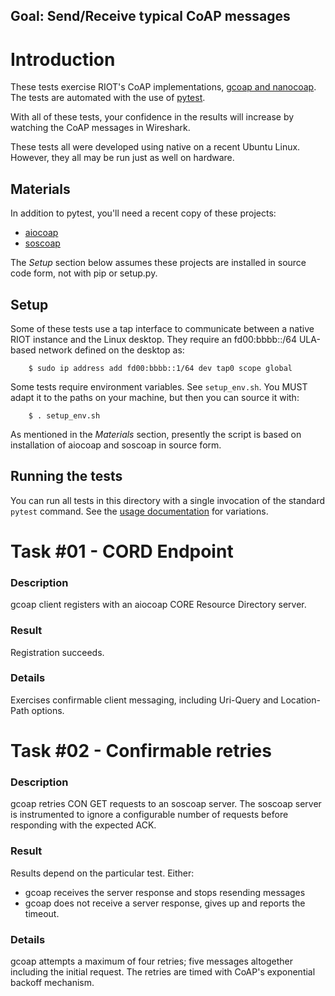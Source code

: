 ## Goal: Send/Receive typical CoAP messages

Introduction
============
These tests exercise RIOT's CoAP implementations, [gcoap and nanocoap](https://github.com/RIOT-OS/RIOT/wiki/CoAP-Home). The tests are automated with the use of [pytest](https://pytest.org/).

With all of these tests, your confidence in the results will increase by watching the CoAP messages in Wireshark.

These tests all were developed using native on a recent Ubuntu Linux. However, they all may be run just as well on hardware.

Materials
---------

In addition to pytest, you'll need a recent copy of these projects:

* [aiocoap](https://github.com/chrysn/aiocoap)
* [soscoap](https://github.com/kb2ma/soscoap)

The _Setup_ section below assumes these projects are installed in source code form, not with pip or setup.py.

Setup
-----

Some of these tests use a tap interface to communicate between a native RIOT instance and the Linux desktop. They require an fd00:bbbb::/64 ULA-based network defined on the desktop as:
```
    $ sudo ip address add fd00:bbbb::1/64 dev tap0 scope global
```

Some tests require environment variables. See `setup_env.sh`. You MUST adapt it to the paths on your machine, but then you can source it with:
```
    $ . setup_env.sh
```
As mentioned in the _Materials_ section, presently the script is based on installation of aiocoap and soscoap in source form.

Running the tests
-----------------
You can run all tests in this directory with a single invocation of the standard `pytest` command. See the [usage documentation](https://docs.pytest.org/en/latest/usage.html) for variations.


Task #01 - CORD Endpoint
========================
### Description

gcoap client registers with an aiocoap CORE Resource Directory server.
### Result

Registration succeeds.

### Details

Exercises confirmable client messaging, including Uri-Query and Location-Path options.


Task #02 - Confirmable retries
==============================
### Description

gcoap retries CON GET requests to an soscoap server. The soscoap server is instrumented to ignore a configurable number of requests before responding with the expected ACK.

### Result
Results depend on the particular test. Either:

* gcoap receives the server response and stops resending messages
* gcoap does not receive a server response, gives up and reports the timeout.

### Details
gcoap attempts a maximum of four retries; five messages altogether including the initial request. The retries are timed with CoAP's exponential backoff mechanism.